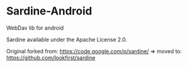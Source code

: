 # Sardine-Android
WebDav lib for android

Sardine available under the Apache License 2.0.

Original forked from: https://code.google.com/p/sardine/ => moved to: https://github.com/lookfirst/sardine

